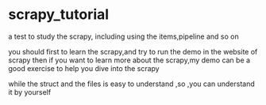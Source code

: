 # scrapy_tutorial
a test to study the scrapy,  including using the items,pipeline and so on 

you  should first to learn the scrapy,and try to run the demo in the website of scrapy
then if you want to learn more about the scrapy,my demo can be a good exercise to help you dive into the scrapy

while the struct and the files is easy to understand ,so ,you can understand it by yourself
